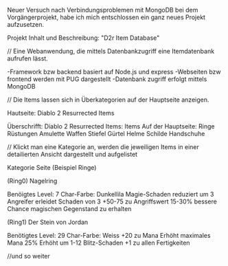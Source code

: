 

Neuer Versuch nach Verbindungsproblemen mit MongoDB bei dem Vorgängerprojekt, habe ich mich entschlossen ein ganz neues Projekt aufzusetzen.  

Projekt Inhalt und Beschreibung: "D2r Item Database"

// Eine Webanwendung, die mittels Datenbankzugriff eine Itemdatenbank aufrufen lässt.

-Framework bzw backend basiert auf Node.js und express -Webseiten bzw frontend werden mit PUG dargestellt -Datenbank zugriff erfolgt mittels MongoDB

// Die Items lassen sich in Überkategorien auf der Hauptseite anzeigen.

Hautseite: Diablo 2 Resurrected Items

Überschrifft: Diablo 2 Resurrected Items: Items Auf der Hauptseite: Ringe Rüstungen Amulette Waffen Stiefel Gürtel Helme Schilde Handschuhe

// Klickt man eine Kategorie an, werden die jeweiligen Items in einer detailierten Ansicht dargestellt und aufgelistet

Kategorie Seite (Beispiel Ringe)

(Ring0) Nagelring

Benöigtes Level: 7 Char-Farbe: Dunkellila Magie-Schaden reduziert um 3 Angreifer erleidet Schaden von 3 +50-75 zu Angriffswert 15-30% bessere Chance magischen Gegenstand zu erhalten

(Ring1) Der Stein von Jordan

Benötigtes Level: 29 Char-Farbe: Weiss +20 zu Mana Erhöht maximales Mana 25% Erhöht um 1-12 Blitz-Schaden +1 zu allen Fertigkeiten

//und so weiter
